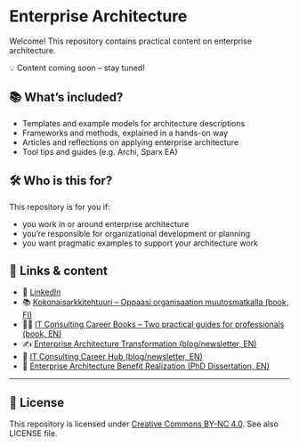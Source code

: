 # Enterprise Architecture

Welcome! This repository contains practical content on enterprise architecture.

💡 Content coming soon – stay tuned!

## 📚 What’s included?

- Templates and example models for architecture descriptions
- Frameworks and methods, explained in a hands-on way
- Articles and reflections on applying enterprise architecture
- Tool tips and guides (e.g. Archi, Sparx EA)

## 🛠️ Who is this for?

This repository is for you if:

- you work in or around enterprise architecture
- you’re responsible for organizational development or planning
- you want pragmatic examples to support your architecture work

## 🔗 Links & content

- 🔗 [LinkedIn](https://www.linkedin.com/in/eetuniemiphd)
- 📚 [Kokonaisarkkitehtuuri – Oppaasi organisaation muutosmatkalla (book, FI)](https://kokonaisarkkitehtuuri.com)
- 📒📘 [IT Consulting Career Books – Two practical guides for professionals (book, EN)](https://itconsulting.carrd.co)
- ✍️ [Enterprise Architecture Transformation (blog/newsletter, EN)](https://www.eatransformation.com)
- 💼 [IT Consulting Career Hub (blog/newsletter, EN)](https://www.itconsultingcareer.com)
- 📄 [Enterprise Architecture Benefit Realization (PhD Dissertation, EN)](http://urn.fi/URN:ISBN:978-952-15-3850-6)

---

## 📜 License

This repository is licensed under [Creative Commons BY-NC 4.0](https://creativecommons.org/licenses/by-nc/4.0/). See also LICENSE file.
